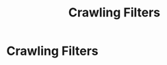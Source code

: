 ﻿---
uid: crawling-filters
locale: en
title: Crawling Filters
dnnversion: 09.02.00
related-topics: 
---

# Crawling Filters
